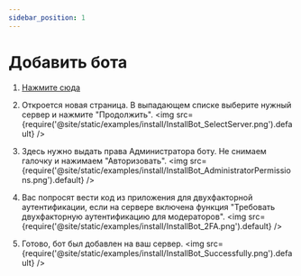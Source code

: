 ```yaml
---
sidebar_position: 1
---
```


# Добавить бота

1. [Нажмите сюда](https://discord.com/oauth2/authorize?client_id=1247099202392035329&permissions=8&scope=applications.commands+bot)

2. Откроется новая страница. В выпадающем списке выберите нужный сервер и нажмите "Продолжить".
<img src={require('@site/static/examples/install/InstallBot_SelectServer.png').default} />

3. Здесь нужно выдать права Администратора боту. Не снимаем галочку и нажимаем "Авторизовать".
<img src={require('@site/static/examples/install/InstallBot_AdministratorPermissions.png').default} />

4. Вас попросят вести код из приложения для двухфакторной аутентификации, если на сервере включена функция "Требовать двухфакторную аутентификацию для модераторов".
<img src={require('@site/static/examples/install/InstallBot_2FA.png').default} />

5. Готово, бот был добавлен на ваш сервер.
<img src={require('@site/static/examples/install/InstallBot_Successfully.png').default} />